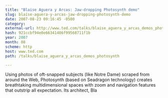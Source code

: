 ```yaml
---
title: "Blaise Aguera y Arcas: Jaw-dropping Photosynth demo"
slug: blaise-aguera-y-arcas-jaw-dropping-photosynth-demo
date: 2007-08-23 09:16:45 -0500
category: 
external-url: http://www.ted.com/talks/blaise_aguera_y_arcas_demos_photosynth
hash: 921ccbf94e0e66341486f99568711f1b
year: 2007
month: 08
scheme: http
host: www.ted.com
path: /talks/blaise_aguera_y_arcas_demos_photosynth

---
```


Using photos of oft-snapped subjects (like Notre Dame) scraped from around the Web, Photosynth (based on Seadragon technology) creates breathtaking multidimensional spaces with zoom and navigation features that outstrip all expectation. Its architect, Bla
